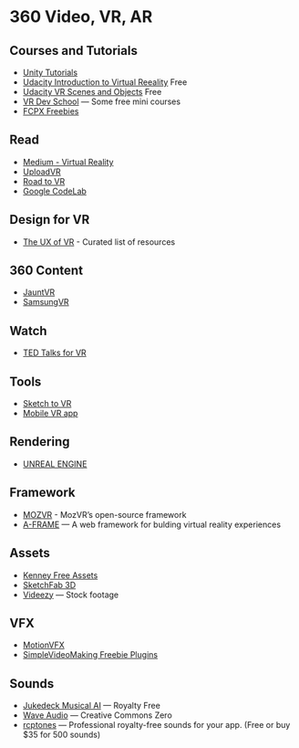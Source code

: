 # 360 Video, VR, AR #

## Courses and Tutorials ##
* [Unity Tutorials](https://unity3d.com/learn/tutorials)
* [Udacity Introduction to Virtual Reeality](https://www.udacity.com/course/introduction-to-virtual-reality--ud1012) Free
* [Udacity VR Scenes and Objects](https://www.udacity.com/course/vr-scenes-and-objects--ud1013) Free
* [VR Dev School](http://learn.vrdev.school/courses) — Some free mini courses
* [FCPX Freebies](https://fcpxfree.com/)

## Read ##
* [Medium - Virtual Reality](https://medium.com/search?q=virtual%20reality)
* [UploadVR](https://uploadvr.com/)
* [Road to VR](http://www.roadtovr.com/)
* [Google CodeLab](https://codelabs.developers.google.com/codelabs/vr_view_101)

## Design for VR ##
* [The UX of VR](http://www.uxofvr.com/) - Curated list of resources

## 360 Content ##
* [JauntVR](https://www.jauntvr.com/)
* [SamsungVR](https://samsungvr.com/)

## Watch ##
* [TED Talks for VR](https://www.ted.com/search?q=virtual+reality)

## Tools ##
* [Sketch to VR](https://github.com/auxdesigner/Sketch-to-VR_)
* [Mobile VR app](https://itunes.apple.com/us/app/mobile-vr-station/id959820493?mt=8)

## Rendering ##
* [UNREAL ENGINE](https://www.unrealengine.com)

## Framework ##
* [MOZVR](https://mozvr.com/) - MozVR’s open-source framework
* [A-FRAME](https://aframe.io/) — A web framework for bulding virtual reality experiences

## Assets ##
* [Kenney Free Assets](http://kenney.nl/)
* [SketchFab 3D](https://sketchfab.com)
* [Videezy](https://www.videezy.com/) — Stock footage

## VFX ##
* [MotionVFX](https://www.motionvfx.com)
* [SimpleVideoMaking Freebie Plugins](http://simplevideomaking.com/freebies/)

## Sounds ##
* [Jukedeck Musical AI](https://www.jukedeck.com/make) — Royalty Free
* [Wave Audio](http://wavy.audio/) — Creative Commons Zero
* [rcptones](http://rcptones.com/dev_tones) — Professional royalty-free sounds for your app. (Free or buy $35 for 500 sounds)
